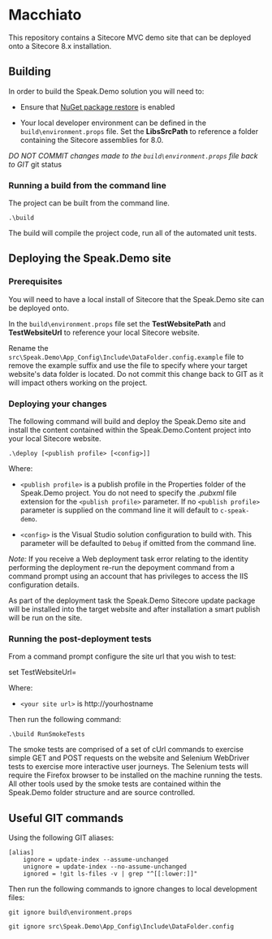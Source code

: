 # Macchiato

This repository contains a Sitecore MVC demo site that can be deployed onto a Sitecore 8.x installation.

## Building

In order to build the Speak.Demo solution you will need to:

- Ensure that [NuGet package restore](http://docs.nuget.org/docs/reference/package-restore) is enabled 

- Your local developer environment can be defined in the `build\environment.props` file. Set the **LibsSrcPath** to reference a folder containing the Sitecore assemblies for 8.0. 
 

*DO NOT COMMIT changes made to the `build\environment.props` file back to GIT*
git status


### Running a build from the command line

The project can be built from the command line.

    .\build

The build will compile the project code, run all of the automated unit tests.



## Deploying the Speak.Demo site
  
### Prerequisites

You will need to have a local install of Sitecore that the Speak.Demo site can be deployed onto.

In the `build\environment.props` file set the **TestWebsitePath** and **TestWebsiteUrl** to reference your local Sitecore website.

Rename the `src\Speak.Demo\App_Config\Include\DataFolder.config.example` file to remove the example suffix and use the file to specify where your target website's data folder is located. Do not commit this change back to GIT as it will impact others working on the project.


### Deploying your changes

The following command will build and deploy the Speak.Demo site and install the content contained within the Speak.Demo.Content project into your local Sitecore website.

    .\deploy [<publish profile> [<config>]] 

Where:

* `<publish profile>` is a publish profile in the Properties folder of the Speak.Demo project. You do not need to specify the *.pubxml* file extension for the `<publish profile>` parameter. If no `<publish profile>` parameter is supplied on the command line it will default to `c-speak-demo`.

* `<config>` is the Visual Studio solution configuration to build with. This parameter will be defaulted to `Debug` if omitted from the command line.


*Note:* If you receive a Web deployment task error relating to the identity performing the deployment re-run the depoyment command from a command prompt using an account that has privileges to access the IIS configuration details.

As part of the deployment task the Speak.Demo Sitecore update package will be installed into the target website and after installation a smart publish will be run on the site.
 

### Running the post-deployment tests

From a command prompt configure the site url that you wish to test:

   set TestWebsiteUrl=<your site url>

Where:

* `<your site url>` is http://yourhostname


Then run the following command:

    .\build RunSmokeTests


The smoke tests are comprised of a set of cUrl commands to exercise simple GET and POST requests on the  website and Selenium WebDriver tests to exercise more interactive user journeys. The Selenium tests will require the Firefox browser to be installed on the machine running the tests. All other tools used by the smoke tests are contained within the Speak.Demo folder structure and are source controlled.

## Useful GIT commands

Using the following GIT aliases:

    [alias]
        ignore = update-index --assume-unchanged
        unignore = update-index --no-assume-unchanged
        ignored = !git ls-files -v | grep "^[[:lower:]]"



Then run the following commands to ignore changes to local development files:

    git ignore build\environment.props

    git ignore src\Speak.Demo\App_Config\Include\DataFolder.config


